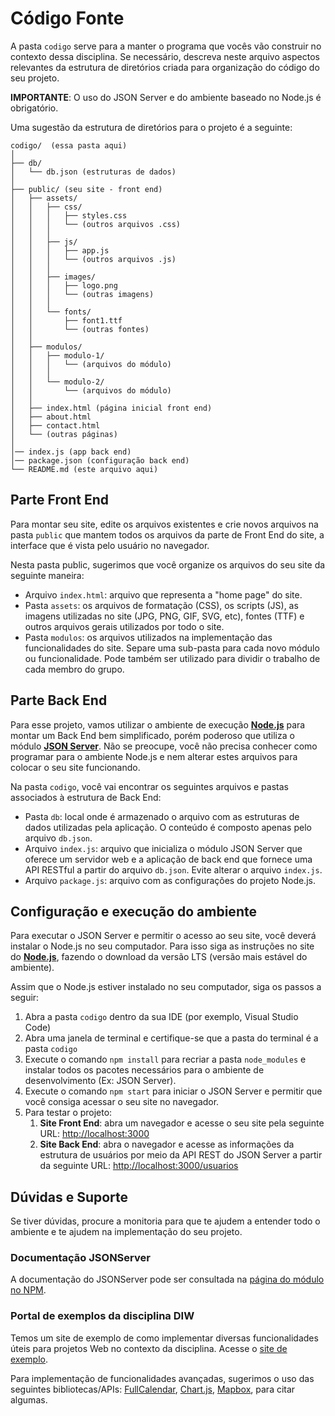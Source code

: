# Código Fonte

A pasta `codigo` serve para a manter o programa que vocês vão construir no contexto dessa disciplina. Se necessário, descreva neste arquivo aspectos relevantes da estrutura de diretórios criada para organização do código do seu projeto.

**IMPORTANTE**: O uso do JSON Server e do ambiente baseado no Node.js é obrigatório.

Uma sugestão da estrutura de diretórios para o projeto é a seguinte:

```plaintext
codigo/  (essa pasta aqui)
│
├── db/
│   └── db.json (estruturas de dados)
│
├── public/ (seu site - front end)
│   ├── assets/
│   │   ├── css/
│   │   │   ├── styles.css
│   │   │   └── (outros arquivos .css)
│   │   │
│   │   ├── js/
│   │   │   ├── app.js
│   │   │   └── (outros arquivos .js)
│   │   │
│   │   ├── images/
│   │   │   ├── logo.png
│   │   │   └── (outras imagens)
│   │   │
│   │   └── fonts/
│   │       ├── font1.ttf
│   │       └── (outras fontes)
│   │
│   ├── modulos/
│   │   ├── modulo-1/
│   │   │   └── (arquivos do módulo)
│   │   │
│   │   └── modulo-2/
│   │       └── (arquivos do módulo)
│   │
│   ├── index.html (página inicial front end)
│   ├── about.html
│   ├── contact.html
│   └── (outras páginas)
│
│── index.js (app back end)
│── package.json (configuração back end)
└── README.md (este arquivo aqui)
```

## Parte Front End

Para montar seu site, edite os arquivos existentes e crie novos arquivos na pasta `public` que mantem todos os arquivos da parte de Front End do site, a interface que é vista pelo usuário no navegador.

Nesta pasta public, sugerimos que você organize os arquivos do seu site da seguinte maneira:

* Arquivo `index.html`: arquivo que representa a "home page" do site.
* Pasta `assets`: os arquivos de formatação (CSS), os scripts (JS), as imagens utilizadas no site (JPG, PNG, GIF, SVG, etc), fontes (TTF) e outros arquivos gerais utilizados por todo o site.
* Pasta `modulos`: os arquivos utilizados na implementação das funcionalidades do site. Separe uma sub-pasta para cada novo módulo ou funcionalidade. Pode também ser utilizado para dividir o trabalho de cada membro do grupo.


## Parte Back End

Para esse projeto, vamos utilizar o ambiente de execução **[Node.js](https://nodejs.org/)** para montar um Back End bem simplificado, porém poderoso que utiliza o módulo **[JSON Server](https://github.com/typicode/json-server#readme)**. Não se preocupe, você não precisa conhecer como programar para o ambiente Node.js e nem alterar estes arquivos para colocar o seu site funcionando.

Na pasta `codigo`, você vai encontrar os seguintes arquivos e pastas associados à estrutura de Back End:

* Pasta `db`: local onde é armazenado o arquivo com as estruturas de dados utilizadas pela aplicação. O conteúdo é composto apenas pelo arquivo `db.json`.
* Arquivo `index.js`: arquivo que inicializa o módulo JSON Server que oferece um servidor web e a aplicação de back end que fornece uma API RESTful a partir do arquivo `db.json`. Evite alterar o arquivo `index.js`.
* Arquivo `package.js`: arquivo com as configurações do projeto Node.js.

## Configuração e execução do ambiente

Para executar o JSON Server e permitir o acesso ao seu site, você deverá instalar o Node.js no seu computador. Para isso siga as instruções no site do [**Node.js**](https://nodejs.org/), fazendo o download da versão LTS (versão mais estável do ambiente).

Assim que o Node.js estiver instalado no seu computador, siga os passos a seguir:

1. Abra a pasta `codigo` dentro da sua IDE (por exemplo, Visual Studio Code)
2. Abra uma janela de terminal e certifique-se que a pasta do terminal é a pasta `codigo`
3. Execute o comando `npm install` para recriar a pasta `node_modules` e instalar todos os pacotes necessários para o ambiente de desenvolvimento (Ex: JSON Server).
4. Execute o comando `npm start` para iniciar o JSON Server e permitir que você consiga acessar o seu site no navegador.
5. Para testar o projeto:
   1. **Site Front End**: abra um navegador e acesse o seu site pela seguinte URL:
      [http://localhost:3000]()
   2. **Site Back End**: abra o navegador e acesse as informações da estrutura de usuários por meio da API REST do JSON Server a partir da seguinte URL:
      [http://localhost:3000/usuarios](http://localhost:3000/usuarios)


## Dúvidas e Suporte

Se tiver dúvidas, procure a monitoria para que te ajudem a entender todo o ambiente e te ajudem na implementação do seu projeto.

### Documentação JSONServer
A documentação do JSONServer pode ser consultada na [página do módulo no NPM](https://www.npmjs.com/package/json-server/v/0.17.4).

### Portal de exemplos da disciplina DIW 
Temos um site de exemplo de como implementar diversas funcionalidades úteis para projetos Web no contexto da disciplina. Acesse o [site de exemplo](https://github.com/webtech-network/lab-jsonserver). 

Para implementação de funcionalidades avançadas, sugerimos o uso das seguintes bibliotecas/APIs: [FullCalendar](https://fullcalendar.io/), [Chart.js](https://www.chartjs.org/), [Mapbox](https://docs.mapbox.com/api/), para citar algumas.